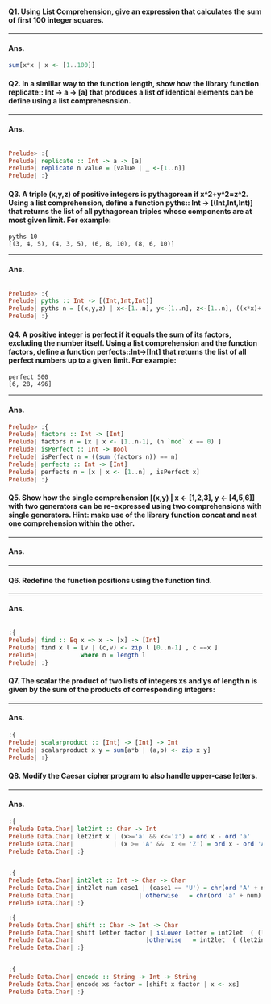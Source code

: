 #### Q1. Using List Comprehension, give an expression that calculates the sum of first 100 integer squares.

---

#### Ans.

```haskell
sum[x*x | x <- [1..100]]

```

#### Q2. In a similiar way to the function length, show how the library function replicate:: Int -> a -> [a] that produces a list of identical elements can be define using a list comprehesnsion.

---

#### Ans.

```haskell

Prelude> :{
Prelude| replicate :: Int -> a -> [a]
Prelude| replicate n value = [value | _ <-[1..n]] 
Prelude| :}

```


#### Q3. A triple (x,y,z) of positive integers is pythagorean if x^2+y^2=z^2. Using a list comprehension, define a function pyths:: Int -> [(Int,Int,Int)] that returns the list of all pythagorean triples whose components are at most given limit. For example:

```
pyths 10
[(3, 4, 5), (4, 3, 5), (6, 8, 10), (8, 6, 10)]
```

---

#### Ans.

```haskell

Prelude> :{
Prelude| pyths :: Int -> [(Int,Int,Int)]
Prelude| pyths n = [(x,y,z) | x<-[1..n], y<-[1..n], z<-[1..n], ((x*x)+(y*y)==(z*z))]
Prelude| :}

```

#### Q4. A positive integer is perfect if it equals the sum of its factors, excluding the number itself. Using a list comprehension and the function factors, define a function perfects::Int->[Int] that returns the list of all perfect numbers up to a given limit. For example:

```
perfect 500
[6, 28, 496]
```

---

#### Ans.


```haskell
Prelude> :{
Prelude| factors :: Int -> [Int]
Prelude| factors n = [x | x <- [1..n-1], (n `mod` x == 0) ]
Prelude| isPerfect :: Int -> Bool
Prelude| isPerfect n = ((sum (factors n)) == n)
Prelude| perfects :: Int -> [Int]
Prelude| perfects n = [x | x <- [1..n] , isPerfect x]
Prelude| :}
```

#### Q5. Show how the single comprehension [(x,y) | x <- [1,2,3], y <- [4,5,6]] with two generators can be re-expressed using two comprehensions with single generators. Hint: make use of the library function concat and nest one comprehension within the other.


---

#### Ans.

---


#### Q6. Redefine the function positions using the function find.


---

#### Ans.

```haskell

:{
Prelude| find :: Eq x => x -> [x] -> [Int]
Prelude| find x l = [v | (c,v) <- zip l [0..n-1] , c ==x ] 
Prelude|            where n = length l
Prelude| :}

```


#### Q7. The scalar the product of two lists of integers xs and ys of length n is given by the sum of the products of corresponding integers:

---

#### Ans.

```haskell
:{
Prelude| scalarproduct :: [Int] -> [Int] -> Int 
Prelude| scalarproduct x y = sum[a*b | (a,b) <- zip x y]
Prelude| :}

```

#### Q8. Modify the Caesar cipher program to also handle upper-case letters.

---

#### Ans.


```haskell
:{
Prelude Data.Char| let2int :: Char -> Int
Prelude Data.Char| let2int x | (x>='a' && x<='z') = ord x - ord 'a'
Prelude Data.Char|           | (x >= 'A' &&  x <= 'Z') = ord x - ord 'A'
Prelude Data.Char| :}


:{
Prelude Data.Char| int2let :: Int -> Char -> Char
Prelude Data.Char| int2let num case1 | (case1 == 'U') = chr(ord 'A' + num) 
Prelude Data.Char|                  | otherwise   = chr(ord 'a' + num)
Prelude Data.Char| :}

:{
Prelude Data.Char| shift :: Char -> Int -> Char
Prelude Data.Char| shift letter factor | isLower letter = int2let  ( (let2int letter +factor) `mod` 26) 'L'
Prelude Data.Char|                    |otherwise   = int2let  ( (let2int letter +factor) `mod` 26) 'U'
Prelude Data.Char| :}


:{
Prelude Data.Char| encode :: String -> Int -> String
Prelude Data.Char| encode xs factor = [shift x factor | x <- xs]
Prelude Data.Char| :}

```





                               

